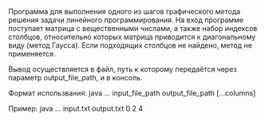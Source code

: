 Программа для выполнения одного из шагов графического метода решения задачи линейного программирования. 
На вход программе поступает матрица с вещественными числами, а также набор индексов столбцов, относительно которых
матрица приводится к диагональному виду (метод Гаусса). Если подходящих столбцов не найдено, метод не применяется.

Вывод осуществляется в файл, путь к которому передаётся через параметр output_file_path, и в консоль.

Формат использвания: java ... input_file_path output_file_path [...columns]

Пример: java ... input.txt output.txt 0 2 4
